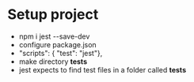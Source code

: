 # Setup project
* npm i jest --save-dev
* configure package.json
 * "scripts": { "test": "jest"},
* make directory __tests__
 * jest expects to find test files in a folder called __tests__
